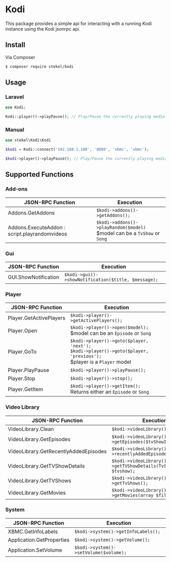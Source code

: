 # Kodi

This package provides a simple api for interacting with a running Kodi instance using the Kodi jsonrpc api.

## Install

Via Composer

``` bash
$ composer require stekel/kodi
```

## Usage

### Laravel

``` php
use Kodi;

Kodi::player()->playPause(); // Play/Pause the currently playing media
```

### Manual

``` php
use stekel\Kodi\Kodi

$kodi = Kodi::connect('192.168.1.100', '8080', 'xbmc', 'xbmc');

$kodi->player()->playPause(); // Play/Pause the currently playing media
```

## Supported Functions

### Add-ons
| JSON-RPC Function | Execution |
| -------- | --------- |
| Addons.GetAddons | `$kodi->addons()->getAddons();` |
| Addons.ExecuteAddon : script.playrandomvideos | `$kodi->addons()->playRandom($model)`<br>$model can be a `TvShow` or `Song` |

### Gui
| JSON-RPC Function | Execution |
| -------- | --------- |
| GUI.ShowNotification | `$kodi->gui()->showNotification($title, $message);` |

### Player
| JSON-RPC Function | Execution |
| -------- | --------- |
| Player.GetActivePlayers | `$kodi->player()->getActivePlayers();` |
| Player.Open | `$kodi->player()->open($model);`<br>$model can be an `Episode` or `Song` |
| Player.GoTo | `$kodi->player()->goto($player, 'next');`<br>`$kodi->player()->goto($player, 'previous');`<br>$player is a `Player` model |
| Player.PlayPause | `$kodi->player()->playPause();` |
| Player.Stop | `$kodi->player()->stop();` |
| Player.GetItem | `$kodi->player()->getItem();`<br>Returns either an `Episode` or `Song` |

### Video Library
| JSON-RPC Function | Execution |
| -------- | --------- |
| VideoLibrary.Clean | `$kodi->videoLibrary()->clean();` |
| VideoLibrary.GetEpisodes | `$kodi->videoLibrary()->getEpisodes($tvShowId);` |
| VideoLibrary.GetRecentlyAddedEpisodes | `$kodi->videoLibrary()->recentlyAddedEpisodes($limit=3);` |
| VideoLibrary.GetTVShowDetails | `$kodi->videoLibrary()->getTVShowDetails(TvShow $tvshow);` |
| VideoLibrary.GetTVShows | `$kodi->videoLibrary()->getTvShows();` |
| VideoLibrary.GetMovies | `$kodi->videoLibrary()->getMovies(array $filter);` |

### System
| JSON-RPC Function | Execution |
| -------- | --------- |
| XBMC.GetInfoLabels | `$kodi->system()->getInfoLabels();` |
| Application.GetProperties | `$kodi->system()->getVolume();` |
| Application.SetVolume | `$kodi->system()->setVolume($volume);` |